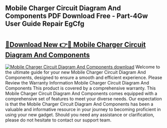 ## Mobile Charger Circuit Diagram And Components PDF Download Free - Part-4Gw User Guide Repair EgCfg

# <h2><a href="http://dfsn9f.blite.top/?on=Mobile+Charger+Circuit+Diagram+And+Components">🔗Download New 👉🔴 Mobile Charger Circuit Diagram And Components</a></h2>

[![Mobile Charger Circuit Diagram And Components download](https://i.imgur.com/lujVjoI.png)](http://dfsn9f.blite.top/?on=Mobile+Charger+Circuit+Diagram+And+Components)
Welcome to the ultimate guide for your new Mobile Charger Circuit Diagram And Components, designed to ensure a smooth and efficient experience. Please Review the Warranty Information Mobile Charger Circuit Diagram And Components This product is covered by a comprehensive warranty. This Mobile Charger Circuit Diagram And Components comes equipped with a comprehensive set of features to meet your diverse needs. Our expectation is that the Mobile Charger Circuit Diagram And Components has been a valuable and informative resource in your journey to becoming proficient in using your new gadget. Should you need any assistance or clarification, please do not hesitate to contact our support team.
